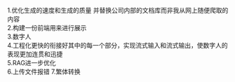 1.优化生成的速度和生成的质量  并替换公司内部的文档库而非我从网上随便爬取的内容  
2.构建一份前端用来进行展示  
3.数字人  
4.工程化更快的衔接好其中的每一个部分，实现流式输入和流式输出，使数字人的表现更加连贯和迅捷  
5.RAG进一步优化  
6.上传文件报错
7.繁体转换